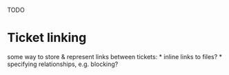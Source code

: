 TODO

# Ticket linking

some way to store & represent links between tickets:
    * inline links to files?
    * specifying relationships, e.g. blocking?
